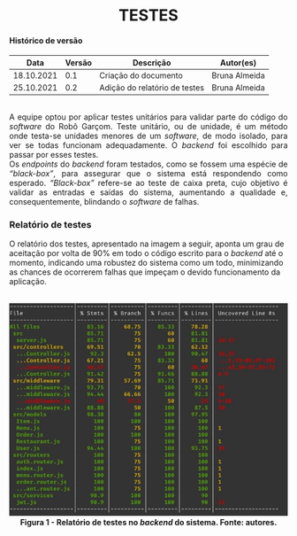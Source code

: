 # <center> TESTES

#### Histórico de versão<br>

|    Data    | Versão | Descrição | Autor(es)|
| ---------- | ------ | --------- | -------- |
| 18.10.2021 |   0.1  |Criação do documento|Bruna Almeida|
| 25.10.2021 |   0.2  |Adição do relatório de testes|Bruna Almeida|
<br>



<div align="justify">
A equipe optou por aplicar testes unitários para validar parte do código do <i>software</i> do Robô Garçom. Teste unitário, ou de unidade, é um método onde testa-se unidades menores de um <i>software</i>, de modo isolado, para ver se todas funcionam adequadamente. O <i>backend</i> foi escolhido para passar por esses testes.
<br>
Os <i>endpoints</i> do <i>backend</i> foram testados, como se fossem uma espécie de <i>“black-box”</i>, para assegurar que o sistema está respondendo como esperado. <i>“Black-box”</i> refere-se ao teste de caixa preta, cujo objetivo é validar as entradas e saídas do sistema, aumentando a qualidade e, consequentemente, blindando o <i>software</i> de falhas.
<br></div>
  
### Relatório de testes

O relatório dos testes, apresentado na imagem a seguir, aponta um grau de aceitação por volta de 90% em todo o código escrito para o <i>backend</i> até o momento, indicando uma robustez do sistema como um todo, minimizando as chances de ocorrerem falhas que impeçam o devido funcionamento da aplicação.

<br>
<div align="center"><img src="../imagens/relatorio-testes-software.jpg" width="700" ></<br>
<figcaption align='center'>
    <b>Figura 1 - Relatório de testes no <i>backend</i> do sistema. Fonte: autores.</b>
</figcaption>
<br></div>
